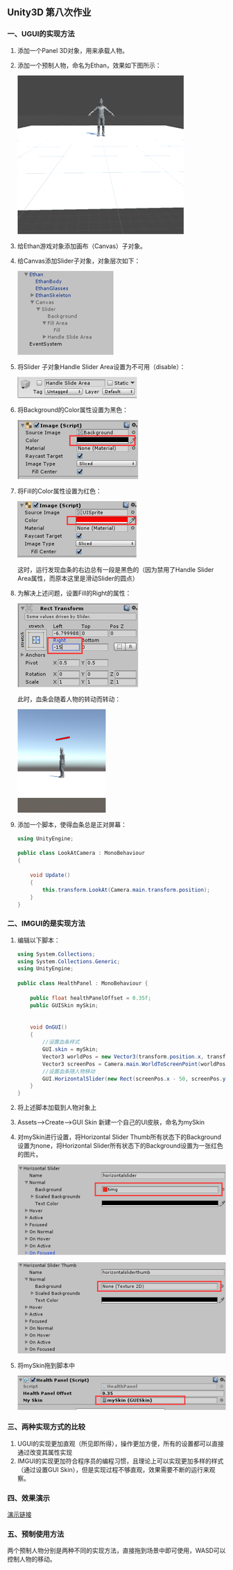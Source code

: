 ## Unity3D 第八次作业

### 一、UGUI的实现方法

1. 添加一个Panel 3D对象，用来承载人物。

2. 添加一个预制人物，命名为Ethan，效果如下图所示：

   ![TIM截图20180605222342](https://github.com/GitSpreed/Unity3D-Homework/blob/master/homework8/picture/TIM%E6%88%AA%E5%9B%BE20180605222342.png?raw=true)

3. 给Ethan游戏对象添加画布（Canvas）子对象。

4. 给Canvas添加Slider子对象，对象层次如下：

   ![TIM截图20180605222846](https://github.com/GitSpreed/Unity3D-Homework/blob/master/homework8/picture/TIM%E6%88%AA%E5%9B%BE20180605222846.png?raw=true)

5. 将Slider 子对象Handle Slider Area设置为不可用（disable）：

   ![TIM截图20180605222907](https://github.com/GitSpreed/Unity3D-Homework/blob/master/homework8/picture/TIM%E6%88%AA%E5%9B%BE20180605222907.png?raw=true)

6. 将Background的Color属性设置为黑色：

   ![TIM截图20180605223018](https://github.com/GitSpreed/Unity3D-Homework/blob/master/homework8/picture/TIM%E6%88%AA%E5%9B%BE20180605223018.png?raw=true)

7. 将Fill的Color属性设置为红色：

   ![TIM截图20180605223125](https://github.com/GitSpreed/Unity3D-Homework/blob/master/homework8/picture/TIM%E6%88%AA%E5%9B%BE20180605223125.png?raw=true)

   这时，运行发现血条的右边总有一段是黑色的（因为禁用了Handle Slider Area属性，而原本这里是滑动Slider的圆点）

8. 为解决上述问题，设置Fill的Right的属性：

   ![TIM截图20180605223424](https://github.com/GitSpreed/Unity3D-Homework/blob/master/homework8/picture/TIM%E6%88%AA%E5%9B%BE20180605223424.png?raw=true)

   此时，血条会随着人物的转动而转动：

   ![TIM截图20180605223711](https://github.com/GitSpreed/Unity3D-Homework/blob/master/homework8/picture/TIM%E6%88%AA%E5%9B%BE20180605223711.png?raw=true)

9. 添加一个脚本，使得血条总是正对屏幕：

   ```c#
   using UnityEngine;
   
   public class LookAtCamera : MonoBehaviour
   {
   
       void Update()
       {
           this.transform.LookAt(Camera.main.transform.position);
       }
   }
   ```



### 二、IMGUI的是实现方法

1. 编辑以下脚本：

   ```c#
   using System.Collections;
   using System.Collections.Generic;
   using UnityEngine;
   
   public class HealthPanel : MonoBehaviour {
   
       public float healthPanelOffset = 0.35f;
       public GUISkin mySkin;
   
   
       void OnGUI()
       {
           //设置血条样式
           GUI.skin = mySkin;
           Vector3 worldPos = new Vector3(transform.position.x, transform.position.y + healthPanelOffset, transform.position.z);
           Vector3 screenPos = Camera.main.WorldToScreenPoint(worldPos);
           //设置血条随人物移动
           GUI.HorizontalSlider(new Rect(screenPos.x - 50, screenPos.y - 30, 100, 100), 50, 0, 100);
       }
   }
   ```

2. 将上述脚本加载到人物对象上

3. Assets-->Create-->GUI Skin 新建一个自己的UI皮肤，命名为mySkin

4. 对mySkin进行设置，将Horizontal Slider Thumb所有状态下的Background设置为none，将Horizontal Slider所有状态下的Background设置为一张红色的图片。

   ![TIM截图20180605234238](https://github.com/GitSpreed/Unity3D-Homework/blob/master/homework8/picture/TIM%E6%88%AA%E5%9B%BE20180605234238.png?raw=true)

   ![TIM截图20180605234218](https://github.com/GitSpreed/Unity3D-Homework/blob/master/homework8/picture/TIM%E6%88%AA%E5%9B%BE20180605234218.png?raw=true)

5. 将mySkin拖到脚本中

   ![TIM截图20180605234423](https://github.com/GitSpreed/Unity3D-Homework/blob/master/homework8/picture/TIM%E6%88%AA%E5%9B%BE20180605234423.png?raw=true)





### 三、两种实现方式的比较

1. UGUI的实现更加直观（所见即所得），操作更加方便，所有的设置都可以直接通过改变其属性实现
2. IMGUI的实现更加符合程序员的编程习惯，且理论上可以实现更加多样的样式（通过设置GUI Skin），但是实现过程不够直观，效果需要不断的运行来观察。



### 四、效果演示

[演示链接]()



### 五、预制使用方法

两个预制人物分别是两种不同的实现方法，直接拖到场景中即可使用，WASD可以控制人物的移动。
